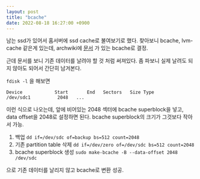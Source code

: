 ```yaml
---
layout: post
title: "bcache"
date: 2022-08-18 16:27:00 +0900
---
```


남는 ssd가 있어서 홈서버에 ssd cache로 불여보기로 했다. 찾아보니 bcache, lvm-cache 같은게 있는데, archwiki에 [문서](https://wiki.archlinux.org/title/bcache) 가 있는 bcache로 결정.

근데 문서를 보니 기존 데이터를 날려야 할 것 처럼 써져있다. 좀 파보니 실제 날려도 되지 않아도 되어서 간단히 남겨본다.

`fdisk -l` 을 해보면

```
Device            Start       End   Sectors   Size Type
/dev/sdc1          2048   ...
```

이런 식으로 나오는데, 앞에 비어있는 2048 섹터에 bcache superblock을 넣고, data offset을 2048로 설정하면 된다. bcache superblock의 크기가 그것보다 작아서 가능.

1. 백업
   `dd if=/dev/sdc of=backup bs=512 count=2048`
1. 기존 partition table 삭제
   `dd if=/dev/zero of=/dev/sdc bs=512 count=2048`
1. bcache superblock 생성
   `sudo make-bcache -B --data-offset 2048 /dev/sdc`

으로 기존 데이터를 날리지 않고 bcache로 변환 성공.
